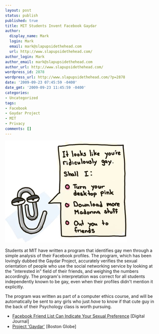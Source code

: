```yaml
---
layout: post
status: publish
published: true
title: MIT Students Invent Facebook Gaydar
author:
  display_name: Mark
  login: Mark
  email: mark@slapupsidethehead.com
  url: http://www.slapupsidethehead.com/
author_login: Mark
author_email: mark@slapupsidethehead.com
author_url: http://www.slapupsidethehead.com/
wordpress_id: 2878
wordpress_url: http://www.slapupsidethehead.com/?p=2878
date: '2009-09-23 07:45:59 -0400'
date_gmt: '2009-09-23 11:45:59 -0400'
categories:
- Uncategorized
tags:
- Facebook
- Gaydar Project
- MIT
- Privacy
comments: []
---
```

![No, I will not let you live this down, Microsoft!](/wp-content/media/2009/09/paperclip-gaydar.jpg "No, I will not let you live this down, Microsoft!")

Students at MIT have written a program that identifies gay men through a simple analysis of their Facebook profiles. The program, which has been lovingly dubbed the Gaydar Project, accurately verifies the sexual orientation of people who use the social networking service by looking at the "interested in" field of their friends, and weighing the numbers accordingly. The program's interpretation was correct for all students independently known to be gay, even when their profiles didn't mention it explicitly.

The program was written as part of a computer ethics course, and will be automatically be sent to any girls who just _have_ to know if that cute guy in the back of their Psychology class is worth pursuing.

- [Facebook Friend List Can Indicate Your Sexual Preference](http://www.digitaljournal.com/article/279545) [Digital Journal]
- [Project 'Gaydar'](http://www.boston.com/bostonglobe/ideas/articles/2009/09/20/project_gaydar_an_mit_experiment_raises_new_questions_about_online_privacy/) [Boston Globe]
